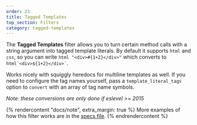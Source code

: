 ```yaml
---
order: 23
title: Tagged Templates
top_section: Filters
category: tagged-templates
---
```


The **Tagged Templates** filter allows you to turn certain method calls with a string argument into tagged template literals. By default it supports `html` and `css`, so you can write `html "<div>#{1+2}</div>"` which converts to `` html`<div>${1+2}</div>` ``.

Works nicely with squiggly heredocs for multiline templates as well. If you
need to configure the tag names yourself, pass a `template_literal_tags`
option to `convert` with an array of tag name symbols.

_Note: these conversions are only done if eslevel >= 2015_

{% rendercontent "docs/note", extra_margin: true %}
More examples of how this filter works are in the [specs file](https://github.com/ruby2js/ruby2js/blob/master/spec/tagged_templates_spec.rb).
{% endrendercontent %}
